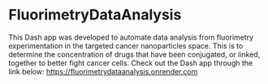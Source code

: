 # FluorimetryDataAnalysis

This Dash app was developed to automate data analysis from fluorimetry experimentation in the targeted cancer nanoparticles space. This is to determine the concentration of drugs that have been conjugated, or linked, together to better fight cancer cells. Check out the Dash app through the link below: 
https://fluorimetrydataanalysis.onrender.com
